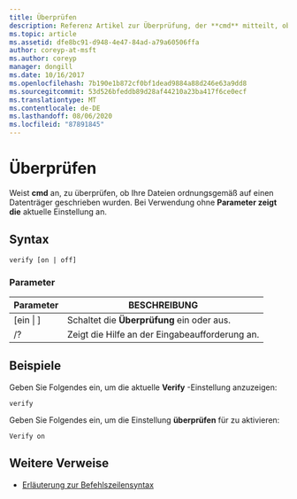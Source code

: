 ```yaml
---
title: Überprüfen
description: Referenz Artikel zur Überprüfung, der **cmd** mitteilt, ob die Dateien ordnungsgemäß auf einen Datenträger geschrieben werden.
ms.topic: article
ms.assetid: dfe8bc91-d948-4e47-84ad-a79a60506ffa
author: coreyp-at-msft
ms.author: coreyp
manager: dongill
ms.date: 10/16/2017
ms.openlocfilehash: 7b190e1b872cf0bf1dead9884a88d246e63a9dd8
ms.sourcegitcommit: 53d526bfeddb89d28af44210a23ba417f6ce0ecf
ms.translationtype: MT
ms.contentlocale: de-DE
ms.lasthandoff: 08/06/2020
ms.locfileid: "87891845"
---
```

# <a name="verify"></a>Überprüfen



Weist **cmd** an, zu überprüfen, ob Ihre Dateien ordnungsgemäß auf einen Datenträger geschrieben wurden. Bei Verwendung ohne **Parameter zeigt die** aktuelle Einstellung an.



## <a name="syntax"></a>Syntax

```
verify [on | off]
```

### <a name="parameters"></a>Parameter

|Parameter|BESCHREIBUNG|
|---------|-----------|
|[ein \| ]|Schaltet die **Überprüfung** ein oder aus.|
|/?|Zeigt die Hilfe an der Eingabeaufforderung an.|

## <a name="examples"></a>Beispiele

Geben Sie Folgendes ein, um die aktuelle **Verify** -Einstellung anzuzeigen:
```
verify
```
Geben Sie Folgendes ein, um die Einstellung **überprüfen** für zu aktivieren:
```
Verify on
```

## <a name="additional-references"></a>Weitere Verweise

- [Erläuterung zur Befehlszeilensyntax](command-line-syntax-key.md)